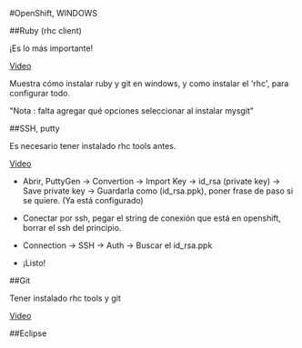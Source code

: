 #OpenShift, WINDOWS

##Ruby (rhc client)

¡Es lo más importante!

[Video](https://www.youtube.com/watch?v=0jj8fLiO1Bs)

Muestra cómo instalar ruby y git en windows, y como instalar el 'rhc', para configurar todo.

"Nota : falta agregar qué opciones seleccionar al instalar mysgit"

##SSH, putty

Es necesario tener instalado rhc tools antes.

[Video](https://www.youtube.com/watch?v=dZwngyEtWmU)

* Abrir, PuttyGen -> Convertion -> Import Key -> id_rsa (private key)
 -> Save private key -> Guardarla como (id_rsa.ppk), poner frase de paso 
 si se quiere. (Ya está configurado)

 * Conectar por ssh, pegar el string de conexión que está en openshift, borrar el ssh del principio.
 * Connection -> SSH -> Auth -> Buscar el id_rsa.ppk
 * ¡Listo!


##Git

Tener instalado rhc tools y git

[Video](https://www.youtube.com/watch?v=vbvOQ2gopwo)



 ##Eclipse




